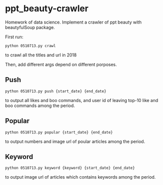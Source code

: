 # ppt_beauty-crawler
Homework of data science. Implement a crawler of ppt beauty with beautyfulSoup package.


First run:

```
python 0510713.py crawl
```
to crawl all the titles and url in 2018


Then, add different args depend on different porposes.

## Push

  ```
  python 0510713.py push {start_date} {end_date}
  ```
  to output all likes and boo commands, and user id of leaving top-10 like and boo commands among the period.
  
## Popular

  ```
  python 0510713.py popular {start_date} {end_date}
  ```
  to output numbers and image url of poular articles among the period.

## Keyword

  ```
  python 0510713.py keyword {keyword} {start_date} {end_date}
  ```
  to output image url of articles which contains keywords among the period.
